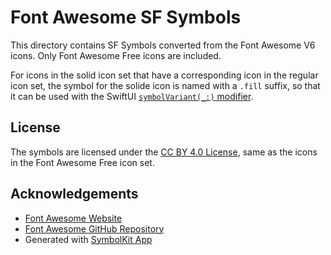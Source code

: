 # Font Awesome SF Symbols

This directory contains SF Symbols converted from the Font Awesome V6 icons. Only Font Awesome Free icons are included.

For icons in the solid icon set that have a corresponding icon in the regular icon set, the symbol for the solide icon is named with a `.fill` suffix, so that it can be used with the SwiftUI [`symbolVariant(_:)` modifier](https://developer.apple.com/documentation/swiftui/view/symbolvariant(_:)).

## License

The symbols are licensed under the [CC BY 4.0 License](https://creativecommons.org/licenses/by/4.0/), same as the icons in the Font Awesome Free icon set.

## Acknowledgements

- [Font Awesome Website](https://fontawesome.com/)
- [Font Awesome GitHub Repository](https://github.com/FortAwesome/Font-Awesome)
- Generated with [SymbolKit App](https://symbolkit.app/)
